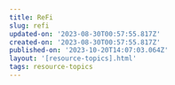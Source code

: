 ```yaml
---
title: ReFi
slug: refi
updated-on: '2023-08-30T00:57:55.817Z'
created-on: '2023-08-30T00:57:55.817Z'
published-on: '2023-10-20T14:07:03.064Z'
layout: '[resource-topics].html'
tags: resource-topics
---
```



